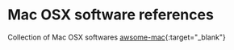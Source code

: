 # Mac OSX software references

Collection of Mac OSX softwares [awsome-mac](https://github.com/jaywcjlove/awesome-mac){:target="_blank"}


	

	